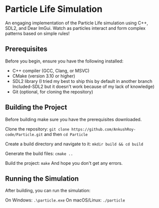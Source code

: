 # Particle Life Simulation

An engaging implementation of the Particle Life simulation using C++, SDL2, and Dear ImGui. Watch as particles interact and form complex patterns based on simple rules!

## Prerequisites

Before you begin, ensure you have the following installed:

- C++ compiler (GCC, Clang, or MSVC)
- CMake (version 3.10 or higher)
- SDL2 library (I tried my best to ship this by default in another branch Included-SDL2 but it doesn't work because of my lack of knowledge)
- Git (optional, for cloning the repository)

## Building the Project

Before building make sure you have the prerequisites downloaded.

Clone the repository:
```git clone https://github.com/AnkushRoy-code/Particle.git```
and then
```cd Particle```

Create a build directory and navigate to it:
```mkdir build && cd build```

Generate the build files:
```cmake ..```

Build the project:
```make```
And hope you don't get any errors.

## Running the Simulation
After building, you can run the simulation:

On Windows: ```.\particle.exe```
On macOS/Linux: ```./particle```
